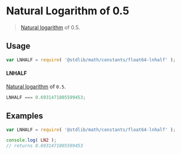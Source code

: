 Natural Logarithm of 0.5
===

> [Natural logarithm][ln] of 0.5.

<!-- <usage> -->

## Usage

``` javascript
var LNHALF = require( '@stdlib/math/constants/float64-lnhalf' );
```

#### LNHALF

[Natural logarithm][ln] of `0.5`.

``` javascript
LNHALF === 0.6931471805599453;
```

<!-- </usage> -->

<!-- <examples> -->

## Examples

``` javascript
var LNHALF = require( '@stdlib/math/constants/float64-lnhalf' );

console.log( LN2 );
// returns 0.6931471805599453
```

<!-- </examples> -->

<!-- <links> -->

<!-- FIXME -->
[ln]: https://github.com/math-io/ln

<!-- </links> -->
